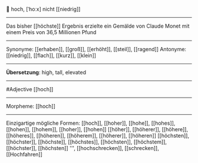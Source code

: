 📏 hoch, [ˈhoːx]
nicht [[niedrig]]

---
Das bisher [[höchste]] Ergebnis erzielte ein Gemälde von Claude Monet mit einem Preis von 36,5 Millionen Pfund


---
Synonyme: [[erhaben]], [[groß]], [[erhöht]], [[steil]], [[ragend]]
Antonyme: [[niedrig]], [[flach]], [[kurz]], [[klein]]

---
**Übersetzung**:
high, tall, elevated

---
#Adjective [[hoch]]

---
Morpheme:
[[hoch]]

---


Einzigartige mögliche Formen: 
[[hoch]], [[hoher]], [[hohe]], [[hohes]], [[hohen]], [[hohem]], [[hoher]], [[hohen]]
[[höher]], [[höherer]], [[höhere]], [[höheres]], [[höheren]], [[höherem]], [[höherer]], [[höheren]]
[[höchsten]], [[höchster]], [[höchste]], [[höchstes]], [[höchsten]], [[höchstem]], [[höchster]], [[höchsten]]
''', [[hochschrecken]], [[schrecken]], [[Hochfahren]]